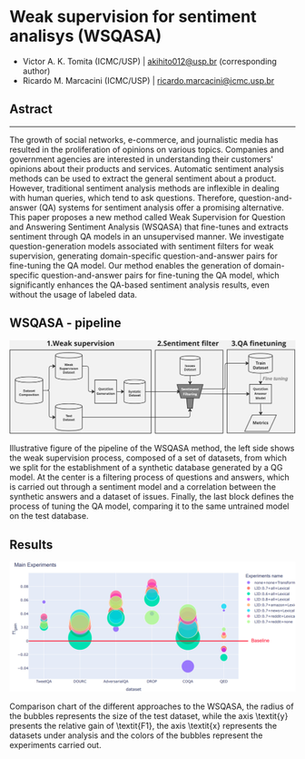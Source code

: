 # Weak supervision for sentiment analisys (WSQASA)

- Victor A. K. Tomita (ICMC/USP) | akihito012@usp.br (corresponding author)
- Ricardo M. Marcacini (ICMC/USP) | ricardo.marcacini@icmc.usp.br

## Astract
---

The growth of social networks, e-commerce, and journalistic media has resulted in the proliferation of opinions on various topics. Companies and government agencies are interested in understanding their customers' opinions about their products and services. Automatic sentiment analysis methods can be used to extract the general sentiment about a product. However, traditional sentiment analysis methods are inflexible in dealing with human queries, which tend to ask questions. Therefore, question-and-answer (QA) systems for sentiment analysis offer a promising alternative. This paper proposes a new method called Weak Supervision for Question and Answering Sentiment Analysis (WSQASA) that fine-tunes and extracts sentiment through QA models in an unsupervised manner. We investigate question-generation models associated with sentiment filters for weak supervision, generating domain-specific question-and-answer pairs for fine-tuning the QA model. Our method enables the generation of domain-specific question-and-answer pairs for fine-tuning the QA model, which significantly enhances the QA-based sentiment analysis results, even without the usage of labeled data.

## WSQASA - pipeline
![Proposal](/images/WSQASA_pipe.png)

<p>Illustrative figure of the pipeline of the WSQASA method, the left side shows the weak supervision process, composed of a set of datasets, from which we split for the establishment of a synthetic database generated by a QG model. At the center is a filtering process of questions and answers, which is carried out through a sentiment model and a correlation between the synthetic answers and a dataset of issues. Finally, the last block defines the process of tuning the QA model, comparing it to the same untrained model on the test database.</p>

## Results
![Proposal](/images/f1_comp.png)

<p>Comparison chart of the different approaches to the WSQASA, the radius of the bubbles represents the size of the test dataset, while the axis \textit{y} presents the relative gain of \textit{F1}, the axis \textit{x} represents the datasets under analysis and the colors of the bubbles represent the experiments carried out.</p>